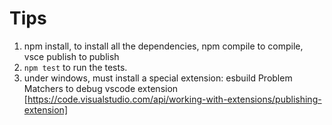 # Tips

1. npm install, to install all the dependencies, npm compile to compile, vsce publish to publish
2. `npm test` to run the tests.
3. under windows, must install a special extension: esbuild Problem Matchers to debug vscode extension [https://code.visualstudio.com/api/working-with-extensions/publishing-extension]

